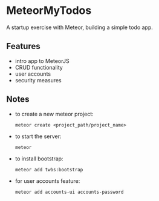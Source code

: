 # MeteorMyTodos
A startup exercise with Meteor, building a simple todo app.

## Features

* intro app to MeteorJS
* CRUD functionality
* user accounts
* security measures

## Notes
* to create a new meteor project:
  ```
  meteor create <project_path/project_name>
  ```
* to start the server:
  ```
  meteor
  ```
* to install bootstrap:
  ```
  meteor add twbs:bootstrap
  ```
* for user accounts feature:
  ```
  meteor add accounts-ui accounts-password
  ```
